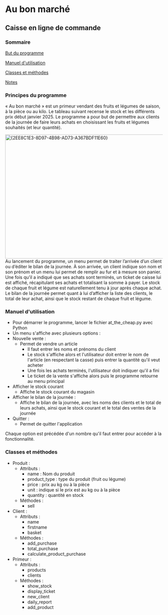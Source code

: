 # Au bon marché
## Caisse en ligne de commande

### Sommaire
[But du programme](#but-du-programme)

[Manuel d'utilisation](#manuel-dutilisation)

[Classes et méthodes](#classes-et-méthodes)

[Notes](#notes)

### Principes du programme

« Au bon marché » est un primeur vendant des fruits et légumes de saison, à la pièce ou au kilo. Le tableau suivant recense le stock et les différents prix début janvier 2025. Le programme a pour but de permettre aux clients de la journée de faire leurs achats en choisissant les fruits et légumes souhaités (et leur quantité).

<img width="866" height="395" alt="{2EE8C1E3-8D97-4B98-AD73-A367BDF11E60}" src="https://github.com/user-attachments/assets/cba6cba3-9e51-472d-8ac0-00928621b09f" />
Au lancement du programme, un menu permet de traiter l’arrivée d’un client ou d’éditer le bilan de la journée. À son arrivée, un client indique son nom et son prénom et un menu lui permet de remplir au fur et à mesure son panier. Une fois qu’il a indiqué que ses achats sont terminés, un ticket de caisse lui est affiché, récapitulant ses achats et totalisant la somme à payer. Le stock de chaque fruit et légume est naturellement tenu à jour après chaque achat. Le bilan de la journée permet quant à lui d’afficher la liste des clients, le total de leur achat, ainsi que le stock restant de chaque fruit et légume.

### Manuel d'utilisation

- Pour démarrer le programme, lancer le fichier at_the_cheap.py avec Python
- Un menu s'affiche avec plusieurs options :
- Nouvelle vente :
	- Permet de vendre un article
		- Il faut entrer les noms et prénoms du client
		- Le stock s'affiche alors et l'utilisateur doit entrer le nom de l'article (en respectant la casse) puis entrer la quantité qu'il veut acheter
		- Une fois les achats terminés, l'utilisateur doit indiquer qu'il a fini
		- Le ticket de la vente s'affiche alors puis le programme retourne au menu principal
- Afficher le stock courant
	- Affiche le stock courant du magasin
- Afficher le bilan de la journée :
	- Affiche le bilan de la journée, avec les noms des clients et le total de leurs achats, ainsi que le stock courant et le total des ventes de la journée
- Quitter :
	- Permet de quitter l'application

Chaque option est précédée d'un nombre qu'il faut entrer pour accéder à la fonctionnalité.


### Classes et méthodes
- Produit :
	- Attributs :
		- name : Nom du produit
		- product_type : type du produit (fruit ou légume)
		- price : prix au kg ou à la pièce
		- unit : indique si le prix est au kg ou à la pièce
  		- quantity : quantité en stock
	- Méthodes :
		- sell
- Client :
	- Attributs :
		- name
		- firstname
		- basket
	- Méthodes :
		- add_purchase
		- total_purchase
  		- calculate_product_purchase
- Primeur :
	- Attributs :
		- products
		- clients
	- Méthodes :
		- show_stock
		- display_ticket
		- new_client
		- daily_report
  		- add_product
